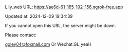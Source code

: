 Lily_web URL: https://ae6d-61-165-102-156.ngrok-free.app

Updated at: 2024-12-09 19:34:39

If you cannot open this URL, the server might be down.

Please contact: 

goley04@foxmail.com Or Wechat:GL_yeaH